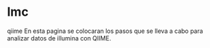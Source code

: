 # lmc
qiime 
En esta pagina se colocaran los pasos que se lleva a cabo para analizar datos  de illumina con QIIME.
